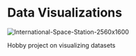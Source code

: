 # Data Visualizations

![International-Space-Station-2560x1600](https://user-images.githubusercontent.com/16143344/141366857-d87aa578-f4d9-422d-a109-d213a27b28df.jpg)

Hobby project on visualizing datasets



